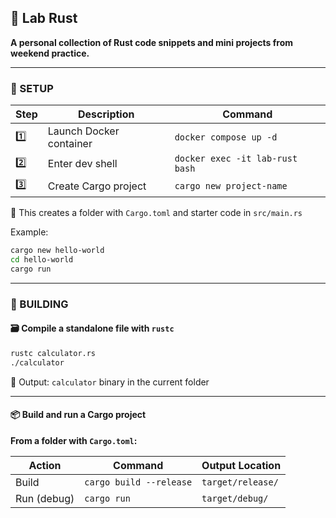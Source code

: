 ## 🦀 Lab Rust

**A personal collection of Rust code snippets and mini projects from weekend practice.**

---

### 🔧 SETUP

| Step | Description             | Command                          |
|------|-------------------------|----------------------------------|
| 1️⃣  | Launch Docker container | `docker compose up -d`          |
| 2️⃣  | Enter dev shell         | `docker exec -it lab-rust bash` |
| 3️⃣  | Create Cargo project    | `cargo new project-name`        |

📁 This creates a folder with `Cargo.toml` and starter code in `src/main.rs`

Example:

```bash
cargo new hello-world
cd hello-world
cargo run
```

---

### 🔨 BUILDING

#### 🗃 Compile a standalone file with `rustc`

```bash
rustc calculator.rs
./calculator
```

📍 Output: `calculator` binary in the current folder

---

#### 📦 Build and run a Cargo project

**From a folder with `Cargo.toml`:**

| Action      | Command                 | Output Location     |
|-------------|-------------------------|---------------------|
| Build       | `cargo build --release` | `target/release/`   |
| Run (debug) | `cargo run`             | `target/debug/`     |
